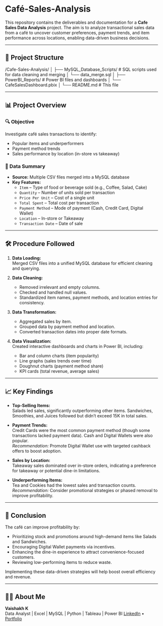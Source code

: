 # Café-Sales-Analysis

This repository contains the deliverables and documentation for a **Cafe Sales Data Analysis** project. The aim is to analyze transactional sales data from a café to uncover customer preferences, payment trends, and item performance across locations, enabling data-driven business decisions.

---

## 📁 Project Structure

/Cafe-Sales-Analysis/
│
├── MySQL_Database_Scripts/ # SQL scripts used for data cleaning and merging
│ └── data_merge.sql
│
├── PowerBI_Reports/ # Power BI files and dashboards
│ └── CafeSalesDashboard.pbix
│
└── README.md # This file


---

## 📊 Project Overview

### 🔍 Objective
Investigate café sales transactions to identify:
- Popular items and underperformers
- Payment method trends
- Sales performance by location (in-store vs takeaway)

### 🧮 Data Summary
- **Source:** Multiple CSV files merged into a MySQL database
- **Key Features:**
  - `Item` – Type of food or beverage sold (e.g., Coffee, Salad, Cake)
  - `Quantity` – Number of units sold per transaction
  - `Price Per Unit` – Cost of a single unit
  - `Total Spent` – Total cost per transaction
  - `Payment Method` – Mode of payment (Cash, Credit Card, Digital Wallet)
  - `Location` – In-store or Takeaway
  - `Transaction Date` – Date of sale

---

## 🛠️ Procedure Followed

1. **Data Loading:**  
   Merged CSV files into a unified MySQL database for efficient cleaning and querying.

2. **Data Cleaning:**  
   - Removed irrelevant and empty columns.  
   - Checked and handled null values.  
   - Standardized item names, payment methods, and location entries for consistency.

3. **Data Transformation:**  
   - Aggregated sales by item.  
   - Grouped data by payment method and location.  
   - Converted transaction dates into proper date formats.

4. **Data Visualization:**  
   Created interactive dashboards and charts in Power BI, including:  
   - Bar and column charts (item popularity)  
   - Line graphs (sales trends over time)  
   - Doughnut charts (payment method share)  
   - KPI cards (total revenue, average sales)

---

## 📈 Key Findings

- **Top-Selling Items:**  
  Salads led sales, significantly outperforming other items. Sandwiches, Smoothies, and Juices followed but didn’t exceed 15K in total sales.

- **Payment Trends:**  
  Credit Cards were the most common payment method (though some transactions lacked payment data). Cash and Digital Wallets were also popular.  
  *Recommendation:* Promote Digital Wallet use with targeted cashback offers to boost adoption.

- **Sales by Location:**  
  Takeaway sales dominated over in-store orders, indicating a preference for takeaway or potential dine-in limitations.

- **Underperforming Items:**  
  Tea and Cookies had the lowest sales and transaction counts.  
  *Recommendation:* Consider promotional strategies or phased removal to improve profitability.

---

## 📌 Conclusion

The café can improve profitability by:
- Prioritizing stock and promotions around high-demand items like Salads and Sandwiches.
- Encouraging Digital Wallet payments via incentives.
- Enhancing the dine-in experience to attract convenience-focused customers.
- Reviewing low-performing items to reduce waste.

Implementing these data-driven strategies will help boost overall efficiency and revenue.

---

## 🙋‍♂️ About Me

**Vaishakh K**  
Data Analyst | Excel | MySQL | Python | Tableau | Power BI 
[LinkedIn](https://www.linkedin.com/in/vaishakh-k-0b2bb8202/) • [Portfolio](https://github.com/vaishakh9517)


